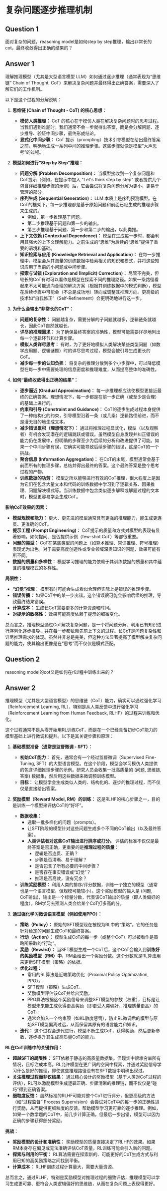 # 复杂问题逐步推理机制

## Question 1

面对复杂的问题，reasoning model是如何step by step推理，输出非常长的cot，最终收敛得出正确的结果的？

## Answer 1

理解推理模型（尤其是大型语言模型 LLM）如何通过逐步推理（通常表现为“思维链” Chain of Thought, CoT）来解决复杂问题并最终得出正确答案，需要深入了解它们的工作机制。

以下是这个过程的分解说明：

1.  **思维链 (Chain of Thought - CoT) 的核心思想：**
    * **模仿人类推理：** CoT 的核心在于模仿人类在解决复杂问题时的思考过程。当我们遇到难题时，我们通常不会一步就得出答案，而是会分解问题、逐步推导、验证中间步骤，最终形成结论。
    * **显式化中间步骤：** CoT 提示（prompting）技术引导模型在给出最终答案之前，明确地生成一系列中间的推理步骤。这些步骤就像是模型“大声思考”的过程。

2.  **模型如何进行“Step by Step”推理：**
    * **问题分解 (Problem Decomposition)：** 当模型接收到一个复杂问题和CoT提示（例如，在提示中加入 "Let's think step by step" 或者提供几个包含详细推理步骤的示例）后，它会尝试将复杂问题分解为更小、更易于管理的部分。
    * **序列生成 (Sequential Generation)：** LLM 本质上是序列预测模型。在CoT的框架下，每一步推理都是基于原始问题和前面已经生成的推理步骤来生成的。
        * 例如，第一步推理基于问题。
        * 第二步推理基于问题和第一步的输出。
        * 第三步推理基于问题、第一步和第二步的输出，以此类推。
    * **上下文依赖 (Contextual Dependence)：** 模型在生成每一步时，都会利用其强大的上下文理解能力。之前生成的“思维”为后续的“思维”提供了重要的语境和基础。
    * **知识检索与应用 (Knowledge Retrieval and Application)：** 在每一步推理中，模型会从其海量的训练数据中检索相关的知识和模式，并将这些知识应用于当前的小问题或中间步骤。
    * **探索与试错 (Exploration and (Implicit) Correction)：** 尽管不完美，但较长的CoT有时可以看作是模型在探索不同的推理路径。如果一条路径看起来不太可能通向合理的解决方案（根据其训练数据中的模式判断），模型在后续步骤中可能会（不总是成功地）转向或调整其推理方向。更高级的技术如“自我修正”（Self-Refinement）会更明确地进行这一步。

3.  **为什么会输出“非常长的CoT”：**
    * **问题的复杂性：** 问题越复杂，需要分解的子问题就越多，逻辑链条就越长，因此CoT自然就越长。
    * **详尽的推理需求：** 为了确保最终答案的准确性，模型可能需要详尽地列出每一个逻辑环节和计算步骤。
    * **模拟人类详尽思考：** 有时，为了更好地模拟人类解决某些类型问题（如数学应用题、逻辑谜题）时的详尽思考过程，模型会被引导生成更长的CoT。
    * **减少每一步的认知负担：** 将复杂的推理分散到多个小步骤中，可以降低模型在每一步中需要处理的信息密度和推理难度，从而提高整体的准确性。

4.  **如何“最终收敛得出正确的结果”：**
    * **逐步逼近 (Gradual Approximation)：** 每一步推理都应该使模型更接近最终的正确答案。理想情况下，每一步都是在前一步正确（或至少是合理）的基础上进行的。
    * **约束和引导 (Constraint and Guidance)：** CoT的逐步生成过程本身提供了一种结构化的约束，引导模型沿着一条（或几条）逻辑路径前进，而不是漫无目的地生成文本。
    * **减少错误累积（理想情况下）：** 通过将推理过程显式化，模型（以及观察者）有机会发现潜在的逻辑跳跃或错误。虽然模型自身发现并纠正错误的能力仍在发展中，但明确的步骤至少为后续的分析和改进提供了可能。如果一个中间步骤有误，它确实可能导致后续步骤的错误，这是CoT的一个挑战。
    * **聚合信息 (Information Aggregation)：** 在CoT的末尾，模型通常会基于前面所有的推理步骤，总结并得出最终的答案。这个最终答案是整个思考过程的产物。
    * **训练数据的功劳：** 模型之所以能够进行有效的CoT推理，很大程度上是因为它们在包含大量文本和代码的训练数据中学习到了逻辑关系、因果推理、问题解决模式等。当训练数据中包含类似逐步解释或解题过程的文本时，模型更容易学会生成CoT。

**影响CoT效果的因素：**

* **模型规模和能力：** 更大、更先进的模型通常具有更强的推理能力，能生成更连贯、更准确的CoT。
* **提示工程 (Prompt Engineering)：** CoT提示的质量和方式对模型的表现有显著影响。如何提问、是否提供示例（few-shot CoT）等都很重要。
* **问题的类型：** CoT在某些类型的问题上（如算术推理、常识推理、符号推理）表现尤为出色。对于需要高度创造性或专业领域深奥知识的问题，效果可能有所不同。
* **数据的质量和多样性：** 模型学习推理的能力依赖于其训练数据的质量和其中蕴含的推理模式的多样性。

**局限性：**

* **“幻觉”推理：** 模型有时可能会生成看似合理但实际上是错误的推理步骤。
* **错误传播：** 如果CoT中的某一步出错，这个错误很可能会影响后续的推理，导致最终结果错误。
* **计算成本：** 生成长CoT需要更多的计算资源和时间。
* **对提示的敏感性：** 效果可能高度依赖于提示的细微变化。

总而言之，推理模型通过CoT解决复杂问题，是一个将问题分解、利用已有知识进行序列化逐步推导、并在每一步都依赖先前上下文的过程。长CoT是问题复杂性和详尽推理需求的体现。虽然并非总是完美，但这种方法显著提高了模型解决复杂问题的能力，使其输出更像是在“思考”而不仅仅是模式匹配。

## Question 2

reasoning model的cot又是如何在rl过程中训练出来的？

## Answer 2

推理模型（尤其是大型语言模型）的思维链（CoT）能力，确实可以通过强化学习（Reinforcement Learning, RL），特别是从人类反馈中进行强化学习（Reinforcement Learning from Human Feedback, RLHF）的过程来训练和优化。

这个过程通常不是从零开始用RL训练CoT，而是在一个已经具备初步CoT能力的模型基础上进行微调和提升。以下是其关键步骤和原理：

1.  **基础模型准备（通常是监督微调 - SFT）：**
    * **初始CoT能力：** 首先，通常会有一个经过监督微调（Supervised Fine-Tuning, SFT）的大型语言模型。在这个阶段，模型会学习模仿人类提供的包含详细推理步骤的示例。研究人员会收集一批高质量的 (问题, 思维链, 答案) 数据集，然后用这些数据来微调预训练模型。
    * **目标：** 让模型学会生成类似人类的、结构化的、逐步的推理过程，而不仅仅是直接给出答案。

2.  **奖励模型（Reward Model, RM）的训练：**
    这是RLHF的核心步骤之一，目的是训练一个模型来评估CoT的“好坏”。
    * **数据收集：**
        * 选取一批多样化的问题（prompts）。
        * 让SFT阶段的模型针对这些问题生成多个不同的CoT输出（以及最终答案）。
        * **人类评估者对这些CoT输出进行排序或打分。** 评估的标准不仅仅是最终答案是否正确，更重要的是**推理过程的质量**：
            * 逻辑是否连贯、正确？
            * 步骤是否清晰、易于理解？
            * 是否包含了所有必要的中间步骤？
            * 是否存在事实错误或“幻觉”？
            * 推理是否高效，没有冗余？
    * **训练奖励模型：** 利用人类的排序/评分数据，训练一个独立的模型（通常也是一个语言模型，但规模可能较小）。这个奖励模型的输入是 (问题, CoT输出)，输出是一个标量分数，代表该CoT输出的质量（即人类偏好的程度）。RM学习去预测人类会给某个CoT打多高的分。

3.  **通过强化学习微调语言模型（例如使用PPO）：**
    * **策略（Policy）：** 原始的SFT模型现在被视为RL中的“策略”。它的任务是针对给定的问题生成CoT和最终答案。
    * **行动（Action）：** 模型生成CoT的每一步（或整个CoT）可以被看作是策略所采取的“行动”。
    * **奖励（Reward）：** 当SFT模型生成一个CoT后，这个CoT会输入到**训练好的奖励模型（RM）中**，RM会给出一个奖励分数。这个分数就是RL算法用来更新SFT模型（策略）的依据。
    * **优化过程：**
        * 常用的RL算法是近端策略优化（Proximal Policy Optimization, PPO）。
        * SFT模型（策略）生成CoT。
        * 奖励模型评估该CoT并给出奖励。
        * PPO算法根据这个奖励信号来调整SFT模型的参数（权重），目标是让模型未来能生成获得更高奖励（即更受人类偏好、推理质量更高）的CoT。
        * 通常会加入一个约束项（如KL散度惩罚），防止RL微调后的模型与原始SFT模型偏离过远，从而保留其原有的语言能力和知识。
    * **迭代：** 这个过程会迭代进行，模型不断生成CoT，获得奖励，然后更新参数，逐步提升其生成高质量CoT的能力。

**RL在CoT训练中的关键作用：**

* **超越SFT的局限性：** SFT依赖于静态的高质量数据集。但现实中很难穷举所有情况，且标注成本高。RL允许模型在更广阔的空间中探索，并通过奖励信号学习什么是好的推理，即使这些推理路径没有在SFT数据中明确出现过。
* **关注推理过程而非仅结果：** 通过精心设计的奖励模型（基于人类对CoT过程的评估），RL可以激励模型生成逻辑正确、步骤清晰的推理链，而不仅仅是“碰巧”得到正确答案。
* **细粒度反馈：** 虽然标准的RLHF可能对整个CoT进行评分，但更高级的方法（如“过程监督” Process Supervision）会尝试对CoT中的每一步的正确性进行奖励，从而提供更细粒度的反馈，帮助模型学习更可靠的逐步推理。例如，如果一个数学题的CoT中，前几步计算正确，但最后一步出错，模型可以因为正确的步骤获得部分奖励。

**挑战：**

* **奖励模型的设计和准确性：** 奖励模型的质量直接决定了RLHF的效果。如果RM本身存在偏见或无法准确评估CoT质量，RL训练可能会引入新的问题。
* **探索与利用的平衡：** RL算法需要在探索新的、可能更好的CoT生成方式与利用已知的高奖励策略之间找到平衡。
* **计算成本：** RLHF训练过程计算量大，需要大量资源。

总而言之，通过RLHF，特别是奖励模型对推理过程的细致评估，推理模型可以学习生成更可靠、更符合人类逻辑偏好的思维链，从而在复杂问题上表现得更好。